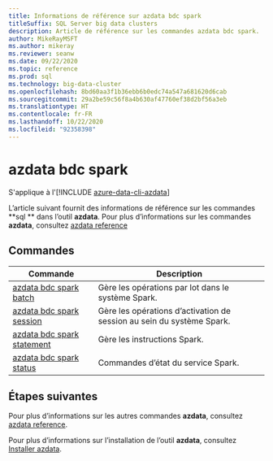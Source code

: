```yaml
---
title: Informations de référence sur azdata bdc spark
titleSuffix: SQL Server big data clusters
description: Article de référence sur les commandes azdata bdc spark.
author: MikeRayMSFT
ms.author: mikeray
ms.reviewer: seanw
ms.date: 09/22/2020
ms.topic: reference
ms.prod: sql
ms.technology: big-data-cluster
ms.openlocfilehash: 8bd60aa3f1b36ebb6b0edc74a547a681620d6cab
ms.sourcegitcommit: 29a2be59c56f8a4b630af47760ef38d2bf56a3eb
ms.translationtype: HT
ms.contentlocale: fr-FR
ms.lasthandoff: 10/22/2020
ms.locfileid: "92358398"
---
```

# <a name="azdata-bdc-spark"></a>azdata bdc spark

S'applique à l'[!INCLUDE [azure-data-cli-azdata](../../includes/azure-data-cli-azdata.md)]

L’article suivant fournit des informations de référence sur les commandes **sql ** dans l’outil **azdata**. Pour plus d’informations sur les commandes **azdata**, consultez [azdata reference](reference-azdata.md)

## <a name="commands"></a>Commandes

|Commande|Description|
| --- | --- |
[azdata bdc spark batch](reference-azdata-bdc-spark-batch.md) | Gère les opérations par lot dans le système Spark.
[azdata bdc spark session](reference-azdata-bdc-spark-session.md) | Gère les opérations d’activation de session au sein du système Spark.
[azdata bdc spark statement](reference-azdata-bdc-spark-statement.md) | Gère les instructions Spark.
[azdata bdc spark status](reference-azdata-bdc-spark-status.md) | Commandes d’état du service Spark.

## <a name="next-steps"></a>Étapes suivantes

Pour plus d’informations sur les autres commandes **azdata**, consultez [azdata reference](reference-azdata.md). 

Pour plus d’informations sur l’installation de l’outil **azdata**, consultez [Installer azdata](..\install\deploy-install-azdata.md).

